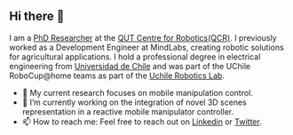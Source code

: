 ## Hi there 👋

I am a [PhD Researcher](https://research.qut.edu.au/qcr/people/nicolas-guillermo-marticorena-vidal/) at the [QUT Centre for Robotics(QCR)](https://research.qut.edu.au/qcr/). I previously worked as a Development Engineer at MindLabs, creating robotic solutions for agricultural applications. 
I hold a professional degree in electrical engineering from [Universidad de Chile](https://www.electricalengineering.cl/) and was part of the UChile RoboCup@home teams as part of the [Uchile Robotics Lab](https://uchile-robotics.github.io/).
- 🔭 My current research focuses on mobile manipulation control.
- 🌱 I’m currently working on the integration of novel 3D scenes representation in a reactive mobile manipulator controller. 
- 📫 How to reach me: Feel free to reach out on [Linkedin](https://www.linkedin.com/in/nicolas-marticorena-vidal/) or [Twitter](https://x.com/n_marticorena).
<!--
**gokulbnr/gokulbnr** is a ✨ _special_ ✨ repository because its `README.md` (this file) appears on your GitHub profile.

Here are some ideas to get you started:

- 🔭 I’m currently working on ...
- 🌱 I’m currently learning ...
- 👯 I’m looking to collaborate on ...
- 🤔 I’m looking for help with ...
- 💬 Ask me about ...
- 📫 How to reach me: ...
- 😄 Pronouns: ...
- ⚡ Fun fact: ...
-->
<!--
**nmarticorena/nmarticorena** is a ✨ _special_ ✨ repository because its `README.md` (this file) appears on your GitHub profile.

Here are some ideas to get you started:

- 🔭 I’m currently working on ...
- 🌱 I’m currently learning ...
- 👯 I’m looking to collaborate on ...
- 🤔 I’m looking for help with ...
- 💬 Ask me about ...
- 📫 How to reach me: ...
- 😄 Pronouns: ...
- ⚡ Fun fact: ...
-->
